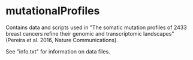 # mutationalProfiles
Contains data and scripts used in "The somatic mutation profiles of 2433 breast cancers refine their genomic and transcriptomic landscapes"
(Pereira et al. 2016, Nature Communications).

See "info.txt" for information on data files.  
